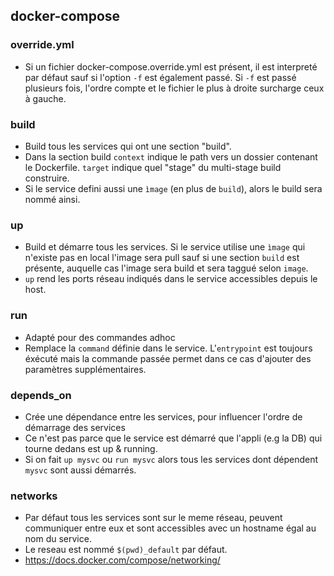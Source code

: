 ## docker-compose

### override.yml
* Si un fichier docker-compose.override.yml est présent, il est interpreté par défaut sauf si
l'option `-f` est également passé. Si `-f` est passé plusieurs fois, l'ordre compte et le fichier
le plus à droite surcharge ceux à gauche.

### build
* Build tous les services qui ont une section "build".
* Dans la section build `context` indique le path vers un dossier contenant le Dockerfile.
`target` indique quel "stage" du multi-stage build construire.
* Si le service defini aussi une `ìmage` (en plus de `build`), alors le build sera nommé ainsi.

### up
* Build et démarre tous les services. Si le service utilise une `ìmage` qui n'existe pas en local
l'image sera pull sauf si une section `build` est présente, auquelle cas l'image sera build et
sera taggué selon `image`.
* `up` rend les ports réseau indiqués dans le service accessibles depuis le host.

### run
* Adapté pour des commandes adhoc
* Remplace la `command` définie dans le service. L'`entrypoint` est toujours éxécuté mais
la commande passée permet dans ce cas d'ajouter des paramètres supplémentaires.


### depends_on
* Crée une dépendance entre les services, pour influencer l'ordre de démarrage des services
* Ce n'est pas parce que le service est démarré que l'appli (e.g la DB) qui tourne dedans est
up & running. 
* Si on fait `up mysvc` ou `run mysvc` alors tous les services dont dépendent `mysvc` sont aussi démarrés.

### networks
* Par défaut tous les services sont sur le meme réseau, peuvent communiquer entre eux
et sont accessibles avec un hostname égal au nom du service.
* Le reseau est nommé `$(pwd)_default` par défaut.
* https://docs.docker.com/compose/networking/
